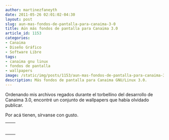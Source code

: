 ```yaml
---
author: martinezfaneyth
date: 2011-05-26 02:01:02-04:30
layout: post
slug: aun-mas-fondos-de-pantalla-para-canaima-3-0
title: Aún más fondos de pantalla para Canaima 3.0
article_id: 1153
categories:
- Canaima
- Diseño Gráfico
- Software Libre
tags:
- canaima gnu linux
- fondos de pantalla
- wallpapers
image: /static/img/posts/1153/aun-mas-fondos-de-pantalla-para-canaima-3-0__1.jpg
description: Más fondos de pantalla para Canaima GNU/Linux 3.0.
---
```


Ordenando mis archivos regados durante el torbellino del desarrollo de Canaima 3.0, encontré un conjunto de wallpapers que había olvidado publicar.

Por acá tienen, sírvanse con gusto.

|||
|---|---|
|<span class="figure figure-100" data-figure-src="http://dl.dropboxusercontent.com/u/16329841/cunaguaro2.svg" data-figure-href="http://dl.dropboxusercontent.com/u/16329841/cunaguaro2.svg"></span>|
|<span class="figure figure-100" data-figure-src="http://dl.dropboxusercontent.com/u/16329841/canaima-selva-vectorial-verde.svg" data-figure-href="http://dl.dropboxusercontent.com/u/16329841/canaima-selva-vectorial-verde.svg"></span>|
|<span class="figure figure-100" data-figure-src="http://dl.dropboxusercontent.com/u/16329841/canaima-selva-vectorial-gris-oscuro.svg" data-figure-href="http://dl.dropboxusercontent.com/u/16329841/canaima-selva-vectorial-gris-oscuro.svg"></span>|
|<span class="figure figure-100" data-figure-src="http://dl.dropboxusercontent.com/u/16329841/canaima-selva-vectorial-amarillo.svg" data-figure-href="http://dl.dropboxusercontent.com/u/16329841/canaima-selva-vectorial-amarillo.svg"></span>|
<span class="figure figure-100" data-figure-src="http://dl.dropboxusercontent.com/u/16329841/canaima-selva-vectorial-azul-claro.svg" data-figure-href="http://dl.dropboxusercontent.com/u/16329841/canaima-selva-vectorial-azul-claro.svg"></span>|
|<span class="figure figure-100" data-figure-src="http://dl.dropboxusercontent.com/u/16329841/canaima-selva-vectorial-fucsia.svg" data-figure-href="http://dl.dropboxusercontent.com/u/16329841/canaima-selva-vectorial-fucsia.svg"></span>|

